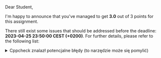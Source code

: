 Dear Student,

I'm happy to announce that you've managed to get **3.0** out of 3 points for this assignment.

There still exist some issues that should be addressed before the deadline: **2023-04-25 23:50:00 CEST (+0200)**. For further details, please refer to the following list:

<details><summary>Cppcheck znalazł potencjalne błędy (to narzędzie może się pomylić)</summary>/tmp/tmpcuv0is9t/student/lab3inheritance/position.h:10:5: warning: Struct 'Position' has a constructor with 1 argument that is not explicit. [noExplicitConstructor]<br>&nbsp;&nbsp;&nbsp;&nbsp;Position(unsigned x={}, unsigned y={}): x_(x), y_(y)<br>&nbsp;&nbsp;&nbsp;&nbsp;^<br>/tmp/tmpcuv0is9t/student/lab3inheritance/enemy.cpp:12:0: warning: The function 'lifePercent' is never used. [unusedFunction]<br>float Enemy::lifePercent() const {<br>^<br>/tmp/tmpcuv0is9t/student/lab3inheritance/enemy.cpp:16:0: warning: The function 'decreaseLife' is never used. [unusedFunction]<br>void Enemy::decreaseLife(int damage) {<br>^<br>/tmp/tmpcuv0is9t/student/lab3inheritance/engine.cpp:10:0: warning: The function 'signum' is never used. [unusedFunction]<br>inline auto signum(int x)<br>^<br>/tmp/tmpcuv0is9t/student/lab3inheritance/engine.cpp:58:0: warning: The function 'update' is never used. [unusedFunction]<br>void Engine::update()<br>^<br>/tmp/tmpcuv0is9t/student/lab3inheritance/engine.cpp:75:0: warning: The function 'movePlayerUp' is never used. [unusedFunction]<br>void Engine::movePlayerUp()<br>^<br>/tmp/tmpcuv0is9t/student/lab3inheritance/engine.cpp:81:0: warning: The function 'movePlayerDown' is never used. [unusedFunction]<br>void Engine::movePlayerDown()<br>^<br>/tmp/tmpcuv0is9t/student/lab3inheritance/engine.cpp:87:0: warning: The function 'movePlayerLeft' is never used. [unusedFunction]<br>void Engine::movePlayerLeft()<br>^<br>/tmp/tmpcuv0is9t/student/lab3inheritance/engine.cpp:92:0: warning: The function 'movePlayerRight' is never used. [unusedFunction]<br>void Engine::movePlayerRight()<br>^<br>/tmp/tmpcuv0is9t/student/lab3inheritance/engine.cpp:98:0: warning: The function 'playerShoots' is never used. [unusedFunction]<br>void Engine::playerShoots()<br>^<br>/tmp/tmpcuv0is9t/student/lab3inheritance/engine.cpp:106:0: warning: The function 'playerPosition' is never used. [unusedFunction]<br>Position Engine::playerPosition() const<br>^<br>/tmp/tmpcuv0is9t/student/lab3inheritance/engine.cpp:112:0: warning: The function 'playerDirection' is never used. [unusedFunction]<br>Direction Engine::playerDirection() const<br>^<br>/tmp/tmpcuv0is9t/student/lab3inheritance/engine.cpp:118:0: warning: The function 'isPlayerAlieve' is never used. [unusedFunction]<br>bool Engine::isPlayerAlieve() const<br>^<br>/tmp/tmpcuv0is9t/student/lab3inheritance/object.cpp:3:0: warning: The function 'type' is never used. [unusedFunction]<br>ObjectType Object::type() const{<br>^<br>/tmp/tmpcuv0is9t/student/lab3inheritance/object.cpp:11:0: warning: The function 'setPosition' is never used. [unusedFunction]<br>void Object::setPosition(Position new_pos) {<br>^<br>/tmp/tmpcuv0is9t/student/lab3inheritance/stage.cpp:10:0: warning: The function 'get' is never used. [unusedFunction]<br>std::shared_ptr<Object> Stage::get(Position position)<br>^<br>/tmp/tmpcuv0is9t/student/lab3inheritance/stage.cpp:16:0: warning: The function 'set' is never used. [unusedFunction]<br>void Stage::set(std::shared_ptr<Object> object, Position position)<br>^<br>/tmp/tmpcuv0is9t/student/lab3inheritance/stage.cpp:22:0: warning: The function 'isInside' is never used. [unusedFunction]<br>bool Stage::isInside(Position position) const<br>^<br></details>

-----------
I remain your faithful servant\
_Bobot_